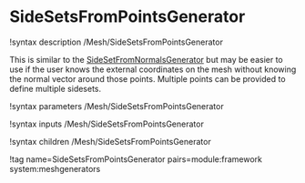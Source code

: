 # SideSetsFromPointsGenerator

!syntax description /Mesh/SideSetsFromPointsGenerator

This is similar to the [SideSetFromNormalsGenerator](/SideSetsFromNormalsGenerator.md)
but may be easier to use if the user knows the external coordinates on the mesh
without knowing the normal vector around those points. Multiple points can be
provided to define multiple sidesets.

!syntax parameters /Mesh/SideSetsFromPointsGenerator

!syntax inputs /Mesh/SideSetsFromPointsGenerator

!syntax children /Mesh/SideSetsFromPointsGenerator

!tag name=SideSetsFromPointsGenerator pairs=module:framework system:meshgenerators

